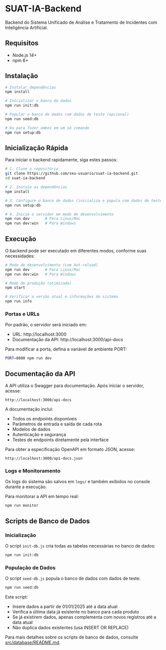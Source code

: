 # SUAT-IA-Backend

Backend do Sistema Unificado de Análise e Tratamento de Incidentes com Inteligência Artificial.

## Requisitos

- Node.js 14+ 
- npm 6+

## Instalação

```bash
# Instalar dependências
npm install

# Inicializar o banco de dados
npm run init:db

# Popular o banco de dados com dados de teste (opcional)
npm run seed:db

# Ou para fazer ambos em um só comando
npm run setup:db
```

## Inicialização Rápida

Para iniciar o backend rapidamente, siga estes passos:

```bash
# 1. Clone o repositório
git clone https://github.com/seu-usuario/suat-ia-backend.git
cd suat-ia-backend

# 2. Instale as dependências
npm install

# 3. Configure o banco de dados (inicializa e popula com dados de teste)
npm run setup:db

# 4. Inicie o servidor em modo de desenvolvimento
npm run dev       # Para Linux/Mac
npm run dev:win   # Para Windows
```

## Execução

O backend pode ser executado em diferentes modos, conforme suas necessidades:

```bash
# Modo de desenvolvimento (com hot-reload)
npm run dev       # Para Linux/Mac
npm run dev:win   # Para Windows

# Modo de produção (otimizado)
npm start

# Verificar a versão atual e informações do sistema
npm run info
```

### Portas e URLs

Por padrão, o servidor será iniciado em:
- URL: http://localhost:3000
- Documentação da API: http://localhost:3000/api-docs

Para modificar a porta, defina a variável de ambiente PORT:
```bash
PORT=8080 npm run dev
```

## Documentação da API

A API utiliza o Swagger para documentação. Após iniciar o servidor, acesse:

```
http://localhost:3000/api-docs
```

A documentação inclui:
- Todos os endpoints disponíveis
- Parâmetros de entrada e saída de cada rota
- Modelos de dados
- Autenticação e segurança
- Testes de endpoints diretamente pela interface

Para obter a especificação OpenAPI em formato JSON, acesse:
```
http://localhost:3000/api-docs.json
```

### Logs e Monitoramento

Os logs do sistema são salvos em `logs/` e também exibidos no console durante a execução.

Para monitorar a API em tempo real:
```bash
npm run monitor
```

## Scripts de Banco de Dados

### Inicialização

O script `init-db.js` cria todas as tabelas necessárias no banco de dados:

```bash
npm run init:db
```

### População de Dados

O script `seed-db.js` popula o banco de dados com dados de teste:

```bash
npm run seed:db
```

Este script:
- Insere dados a partir de 01/01/2025 até a data atual
- Verifica a última data já existente no banco para cada produto
- Se já existirem dados, apenas complementa com novos registros até a data atual
- Não duplica dados existentes (usa INSERT OR REPLACE)

Para mais detalhes sobre os scripts de banco de dados, consulte [src/database/README.md](src/database/README.md). 